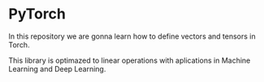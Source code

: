 # PyTorch



In this repository we are gonna learn how to define vectors and tensors in Torch. 



This library is optimazed to linear operations with aplications in Machine Learning and Deep Learning.


